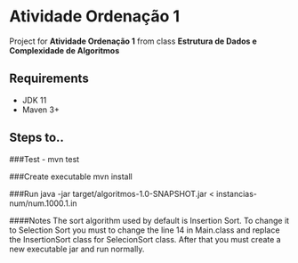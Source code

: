 # Atividade Ordenação 1

Project for **Atividade Ordenação 1** from class **Estrutura de Dados e Complexidade de Algoritmos**

## Requirements
  - JDK 11
  - Maven 3+

## Steps to..

###Test
    - mvn test
    
###Create executable
     mvn install
    
###Run
    java -jar target/algoritmos-1.0-SNAPSHOT.jar < instancias-num/num.1000.1.in      

####Notes
The sort algorithm used by default is Insertion Sort. To change it to Selection Sort you must 
to change the line 14 in Main.class and replace the InsertionSort class for SelecionSort class. 
After that you must create a new executable jar and run normally.